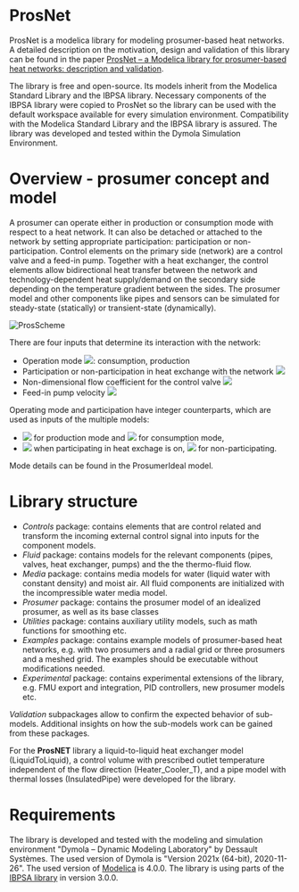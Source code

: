 # ProsNet
ProsNet is a modelica library for modeling prosumer-based heat networks.
A detailed description on the motivation, design and validation of this library can be found in the paper [ProsNet – a Modelica library for prosumer-based heat networks: description and validation](https://www.doi.org/10.1088/1742-6596/2042/1/012031).

The library is free and open-source. Its models inherit from the Modelica Standard Library and the IBPSA library. Necessary components of the IBPSA library were copied to ProsNet so the library can be used with the default workspace available for every simulation environment. Compatibility with the Modelica Standard Library and the IBPSA library is assured. The library was developed and tested within the Dymola Simulation Environment.

# Overview - prosumer concept and model
A prosumer can operate either in production or consumption mode with respect to a heat network. It can also be detached or attached to the network by setting appropriate participation: participation or non-participation. Control elements on the primary side (network) are a control valve and a feed-in pump. Together with a heat exchanger, the control elements allow bidirectional heat transfer between the network and technology-dependent heat supply/demand on the secondary side depending on the temperature gradient between the sides. The prosumer model and other components like pipes and sensors can be simulated for steady-state (statically) or transient-state (dynamically).

![ProsScheme](https://user-images.githubusercontent.com/54630145/157418834-7e4c67e4-211d-4cb5-a4be-304b689c7e67.gif)

There are four inputs that determine its interaction with the network:
* Operation mode <img src="https://render.githubusercontent.com/render/math?math=\mu">: consumption, production
* Participation or non-participation in heat exchange with the network <img src="https://render.githubusercontent.com/render/math?math=\pi">
* Non-dimensional flow coefficient for the control valve <img src="https://render.githubusercontent.com/render/math?math=\kappa">
* Feed-in pump velocity <img src="https://render.githubusercontent.com/render/math?math=u">

Operating mode and participation have integer counterparts, which are used as inputs of the multiple models:
- <img src="https://render.githubusercontent.com/render/math?math=\mu=1"> for production mode and <img src="https://render.githubusercontent.com/render/math?math=\mu=-1"> for consumption mode,
- <img src="https://render.githubusercontent.com/render/math?math=\pi=1"> when participating in heat exchage is on, <img src="https://render.githubusercontent.com/render/math?math=\pi=0"> for non-participating.

Mode details can be found in the ProsumerIdeal model.

# Library structure
* *Controls* package: contains elements that are control related and transform the incoming external control signal into inputs for the component models.
* *Fluid* package: contains models for the relevant components (pipes, valves, heat exchanger, pumps) and the the thermo-fluid flow.
* *Media* package: contains media models for water (liquid water with constant density) and moist air. All fluid components are initialized with the incompressible water media model.
* *Prosumer* package: contains the prosumer model of an idealized prosumer, as well as its base classes
* *Utilities* package: contains auxiliary utility models, such as math functions for smoothing etc.
* *Examples* package: contains example models of prosumer-based heat networks, e.g. with two prosumers and a radial grid or three prosumers and a meshed grid. The examples should be executable without modifications needed.
* *Experimental* package: contains experimental extensions of the library, e.g. FMU export and integration, PID controllers, new prosumer models etc.

*Validation* subpackages allow to confirm the expected behavior of sub-models. Additional insights on how the sub-models work can be gained from these packages.

For the **ProsNET** library a liquid-to-liquid heat exchanger model (LiquidToLiquid), a control volume with prescribed outlet temperature independent of the flow direction (Heater_Cooler_T), and a pipe model with thermal losses (InsulatedPipe) were developed for the library.
 

# Requirements
The library is developed and tested with the modeling and simulation environment "Dymola – Dynamic Modeling Laboratory" by Dessault Systèmes. The used version of Dymola is "Version 2021x (64-bit), 2020-11-26". The used version of [Modelica](https://github.com/modelica/ModelicaStandardLibrary) is 4.0.0. The library is using parts of the [IBPSA library](https://github.com/ibpsa/modelica-ibpsa) in version 3.0.0.

